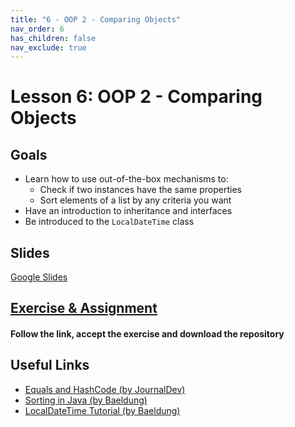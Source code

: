 ```yaml
---
title: "6 - OOP 2 - Comparing Objects"
nav_order: 6
has_children: false
nav_exclude: true
---
```


# Lesson 6: OOP 2 - Comparing Objects

## Goals

- Learn how to use out-of-the-box mechanisms to:
    - Check if two instances have the same properties
    - Sort elements of a list by any criteria you want
- Have an introduction to inheritance and interfaces
- Be introduced to the `LocalDateTime` class

## Slides

[Google Slides](https://docs.google.com/presentation/d/1Plo5HgHf8yreMbY1hiEB85k0D_DNVhfWhHLcJkVH7SU/embed)

## [Exercise & Assignment](https://classroom.github.com/a/X9SvhMim)

#### Follow the link, accept the exercise and download the repository

## Useful Links

- [Equals and HashCode (by JournalDev)](https://www.journaldev.com/21095/java-equals-hashcode)
- [Sorting in Java (by Baeldung)](https://www.baeldung.com/java-sorting)
- [LocalDateTime Tutorial (by Baeldung)](https://www.baeldung.com/java-8-date-time-intro )

